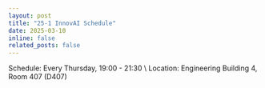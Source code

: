 ```yaml
---
layout: post
title: "25-1 InnovAI Schedule"
date: 2025-03-10
inline: false
related_posts: false
---
```


Schedule: Every Thursday, 19:00 - 21:30 \\
Location: Engineering Building 4, Room 407 (D407)
